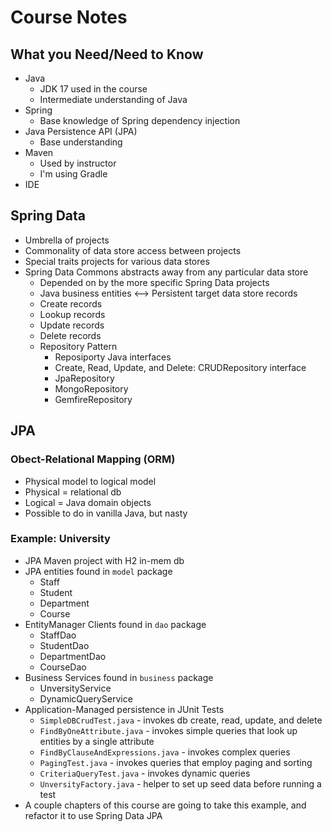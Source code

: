 # Course Notes

## What you Need/Need to Know

* Java
  * JDK 17 used in the course
  * Intermediate understanding of Java
* Spring
  * Base knowledge of Spring dependency injection
* Java Persistence API (JPA)
  * Base understanding
* Maven
  * Used by instructor
  * I'm using Gradle
* IDE

## Spring Data

* Umbrella of projects
* Commonality of data store access between projects
* Special traits projects for various data stores
* Spring Data Commons abstracts away from any particular data store
  * Depended on by the more specific Spring Data projects
  * Java business entities <--> Persistent target data store records
  * Create records
  * Lookup records
  * Update records
  * Delete records
  * Repository Pattern
    * Reposiporty Java interfaces
    * Create, Read, Update, and Delete: CRUDRepository interface
    * JpaRepository
    * MongoRepository
    * GemfireRepository

## JPA

### Obect-Relational Mapping (ORM)

* Physical model to logical model
* Physical = relational db
* Logical = Java domain objects
* Possible to do in vanilla Java, but nasty

### Example: University

* JPA Maven project with H2 in-mem db
* JPA entities found in `model` package
  * Staff
  * Student
  * Department
  * Course
* EntityManager Clients found in `dao` package
  * StaffDao
  * StudentDao
  * DepartmentDao
  * CourseDao
* Business Services found in `business` package
  * UnversityService
  * DynamicQueryService
* Application-Managed persistence in JUnit Tests
  * `SimpleDBCrudTest.java` - invokes db create, read, update, and delete
  * `FindByOneAttribute.java` - invokes simple queries that look up entities by a single attribute
  * `FindByClauseAndExpressions.java` - invokes complex queries
  * `PagingTest.java` - invokes queries that employ paging and sorting
  * `CriteriaQueryTest.java` - invokes dynamic queries
  * `UnversityFactory.java` - helper to set up seed data before running a test
* A couple chapters of this course are going to take this example, and refactor it to use Spring Data JPA
